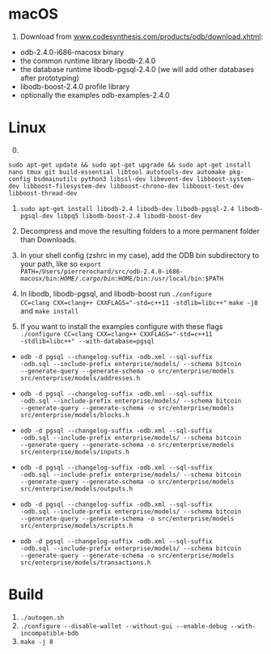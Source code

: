 macOS
==

1. Download from www.codesynthesis.com/products/odb/download.xhtml: 
 + odb-2.4.0-i686-macosx binary
 + the common runtime library libodb-2.4.0
 + the database runtime libodb-pgsql-2.4.0 (we will add other databases after prototyping)
 + libodb-boost-2.4.0 profile library
 + optionally the examples odb-examples-2.4.0 
 
 Linux
 ==

0.

`sudo apt-get update && sudo apt-get upgrade && sudo apt-get install nano tmux git build-essential libtool autotools-dev automake pkg-config bsdmainutils python3 libssl-dev libevent-dev libboost-system-dev libboost-filesystem-dev libboost-chrono-dev libboost-test-dev libboost-thread-dev
`


1. `sudo apt-get install libodb-2.4 libodb-dev libodb-pgsql-2.4 libodb-pgsql-dev libpq5 libodb-boost-2.4 libodb-boost-dev`

2. Decompress and move the resulting folders to a more permanent folder than Downloads.

3. In your shell config (zshrc in my case), add the ODB bin subdirectory to your path, like so <code>export PATH=/Users/pierrerochard/src/odb-2.4.0-i686-macosx/bin:$HOME/.cargo/bin:$HOME/bin:/usr/local/bin:$PATH</code>

4. In libodb, libodb-pgsql, and libodb-boost run <code>./configure  CC=clang CXX=clang++ CXXFLAGS="-std=c++11 -stdlib=libc++"</code> <code>make -j8</code> and <code>make install</code>

5. If you want to install the examples configure with these flags <code>./configure  CC=clang CXX=clang++ CXXFLAGS="-std=c++11 -stdlib=libc++" --with-database=pgsql</code>

* <code>odb -d pgsql --changelog-suffix -odb.xml --sql-suffix -odb.sql --include-prefix enterprise/models/ --schema bitcoin --generate-query --generate-schema -o src/enterprise/models src/enterprise/models/addresses.h</code>

* <code>odb -d pgsql --changelog-suffix -odb.xml --sql-suffix -odb.sql --include-prefix enterprise/models/ --schema bitcoin --generate-query --generate-schema -o src/enterprise/models src/enterprise/models/blocks.h</code>

* <code>odb -d pgsql --changelog-suffix -odb.xml --sql-suffix -odb.sql --include-prefix enterprise/models/ --schema bitcoin --generate-query --generate-schema -o src/enterprise/models src/enterprise/models/inputs.h</code>

* <code>odb -d pgsql --changelog-suffix -odb.xml --sql-suffix -odb.sql --include-prefix enterprise/models/ --schema bitcoin --generate-query --generate-schema -o src/enterprise/models src/enterprise/models/outputs.h</code>

* <code>odb -d pgsql --changelog-suffix -odb.xml --sql-suffix -odb.sql --include-prefix enterprise/models/ --schema bitcoin --generate-query --generate-schema -o src/enterprise/models src/enterprise/models/scripts.h</code>

* <code>odb -d pgsql --changelog-suffix -odb.xml --sql-suffix -odb.sql --include-prefix enterprise/models/ --schema bitcoin --generate-query --generate-schema -o src/enterprise/models src/enterprise/models/transactions.h</code>

Build
==
1. `./autogen.sh`
2. `./configure --disable-wallet --without-gui --enable-debug --with-incompatible-bdb`
3. `make -j 8`